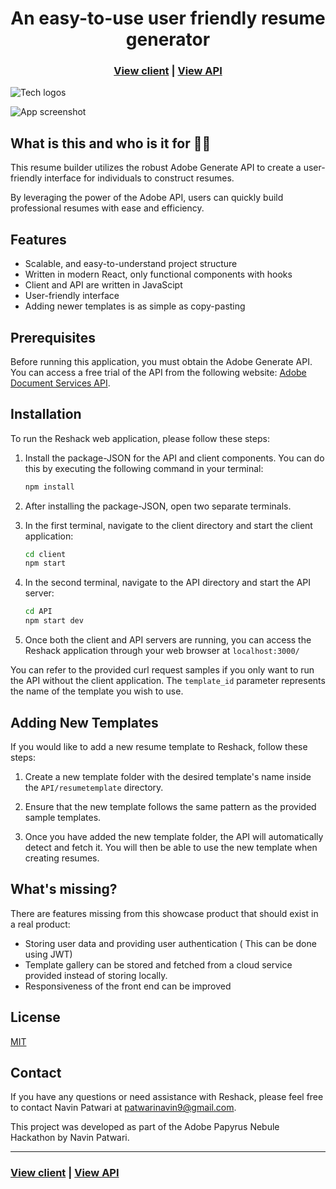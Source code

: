 <h1 align="center">An easy-to-use user friendly resume generator</h1>


<h3 align="center">
  <a href="https://github.com/pnavin9/ResHack/tree/master/client">View client</a> |
  <a href="https://github.com/pnavin9/ResHack/tree/master/API">View API</a>
</h3>

![Tech logos](https://i.ibb.co/DVFj8PL/tech-icons.jpg)

![App screenshot](https://i.ibb.co/W3qVvCn/jira-optimized.jpg)

## What is this and who is it for 🤷‍♀️

This resume builder utilizes the robust Adobe Generate API to create a user-friendly interface for individuals to construct resumes. 

By leveraging the power of the Adobe API, users can quickly build professional resumes with ease and efficiency.

## Features

- Scalable, and easy-to-understand project structure
- Written in modern React, only functional components with hooks
- Client and API are written in JavaScipt
- User-friendly interface
- Adding newer templates is as simple as copy-pasting 

## Prerequisites

Before running this application, you must obtain the Adobe Generate API. You can access a free trial of the API from the following website: [Adobe Document Services API](https://developer.adobe.com/document-services/apis/doc-generation/).

## Installation

To run the Reshack web application, please follow these steps:

1. Install the package-JSON for the API and client components. You can do this by executing the following command in your terminal:

   ```bash
   npm install
   ```

2. After installing the package-JSON, open two separate terminals.

3. In the first terminal, navigate to the client directory and start the client application:

   ```bash
   cd client
   npm start
   ```

4. In the second terminal, navigate to the API directory and start the API server:

   ```bash
   cd API
   npm start dev
   ```

5. Once both the client and API servers are running, you can access the Reshack application through your web browser at ```localhost:3000/```

You can refer to the provided curl request samples if you only want to run the API without the client application. The `template_id` parameter represents the name of the template you wish to use.

## Adding New Templates

If you would like to add a new resume template to Reshack, follow these steps:

1. Create a new template folder with the desired template's name inside the `API/resumetemplate` directory.

2. Ensure that the new template follows the same pattern as the provided sample templates.

3. Once you have added the new template folder, the API will automatically detect and fetch it. You will then be able to use the new template when creating resumes.
## What's missing?

There are features missing from this showcase product that should exist in a real product:

- Storing user data and providing user authentication ( This can be done using JWT)
- Template gallery can be stored and fetched from a cloud service provided instead of storing locally.
- Responsiveness of the front end can be improved

## License

[MIT](https://opensource.org/licenses/MIT)

## Contact

If you have any questions or need assistance with Reshack, please feel free to contact Navin Patwari at patwarinavin9@gmail.com.

This project was developed as part of the Adobe Papyrus Nebule Hackathon by Navin Patwari.

<hr>

<h3>
  <a href="https://github.com/pnavin9/ResHack/tree/master/client">View client</a> |
  <a href="https://github.com/pnavin9/ResHack/tree/master/API">View API</a>
</h3>
